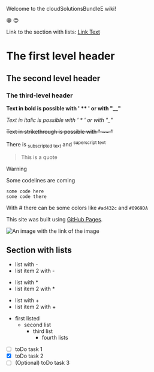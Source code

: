Welcome to the cloudSolutionsBundleE wiki!

😁
😊

Link to the section with lists: [Link Text](#section-with-lists)
# The first level header

## The second level header

### The third-level header

**Text in bold is possible with ' ** ' or with "__"**

*Text in italic is possible with ' * ' or with "_"*

~~Text in strikethrough is possible with " ~~ "~~

There is <sub> subscripted text</sub> and <sup>superscript text</sup>

> This is a quote

> [!WARNING]
> Some codelines are coming


```
some code here
some code there
```

With # there can be some colors like `#ad432c` and `#0969DA`

This site was built using [GitHub Pages](https://pages.github.com/).


![An image with the link of the image](https://cdn.johku.com/finnaction/largefiles/738.jpg)

 ## Section with lists

 
- list with -
- list item 2 with -

* list with *
* list item 2 with *

+ list with +
+ list item 2 with +

- first listed
  * second list
      + third list
        * fourth lists

- [ ] toDo task 1
- [X] toDo task 2
- [ ] \(Optional) toDo task 3
